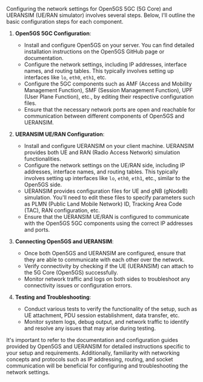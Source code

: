 Configuring the network settings for Open5GS 5GC (5G Core) and UERANSIM (UE/RAN simulator) involves several steps. Below, I'll outline the basic configuration steps for each component.

1. **Open5GS 5GC Configuration**:

   - Install and configure Open5GS on your server. You can find detailed installation instructions on the Open5GS GitHub page or documentation.
   - Configure the network settings, including IP addresses, interface names, and routing tables. This typically involves setting up interfaces like `lo`, `eth0`, `eth1`, etc.
   - Configure the 5GC components such as AMF (Access and Mobility Management Function), SMF (Session Management Function), UPF (User Plane Function), etc., by editing their respective configuration files.
   - Ensure that the necessary network ports are open and reachable for communication between different components of Open5GS and UERANSIM.

2. **UERANSIM UE/RAN Configuration**:

   - Install and configure UERANSIM on your client machine. UERANSIM provides both UE and RAN (Radio Access Network) simulation functionalities.
   - Configure the network settings on the UE/RAN side, including IP addresses, interface names, and routing tables. This typically involves setting up interfaces like `lo`, `eth0`, `eth1`, etc., similar to the Open5GS side.
   - UERANSIM provides configuration files for UE and gNB (gNodeB) simulation. You'll need to edit these files to specify parameters such as PLMN (Public Land Mobile Network) ID, Tracking Area Code (TAC), RAN configuration, etc.
   - Ensure that the UERANSIM UE/RAN is configured to communicate with the Open5GS 5GC components using the correct IP addresses and ports.

3. **Connecting Open5GS and UERANSIM**:

   - Once both Open5GS and UERANSIM are configured, ensure that they are able to communicate with each other over the network.
   - Verify connectivity by checking if the UE (UERANSIM) can attach to the 5G Core (Open5GS) successfully.
   - Monitor network traffic and logs on both sides to troubleshoot any connectivity issues or configuration errors.

4. **Testing and Troubleshooting**:
   - Conduct various tests to verify the functionality of the setup, such as UE attachment, PDU session establishment, data transfer, etc.
   - Monitor system logs, debug output, and network traffic to identify and resolve any issues that may arise during testing.

It's important to refer to the documentation and configuration guides provided by Open5GS and UERANSIM for detailed instructions specific to your setup and requirements. Additionally, familiarity with networking concepts and protocols such as IP addressing, routing, and socket communication will be beneficial for configuring and troubleshooting the network settings.
